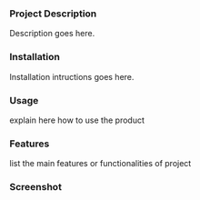 ### Project Description
Description goes here.

### Installation
Installation intructions goes here.

### Usage
explain here how to use the product

### Features
list the main features or functionalities of project

### Screenshot

